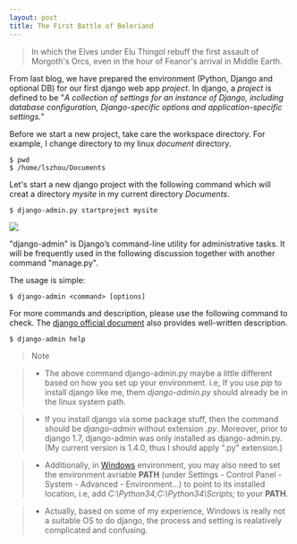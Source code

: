 ```yaml
---
layout: post
title: The First Battle of Beleriand
---
```


> In which the Elves under Elu Thingol rebuff the first assault of Morgoth's Orcs, even in the hour of Feanor's arrival in Middle Earth.

From last blog, we have prepared the environment (Python, Django and optional DB) for our first django web app *project*. In django, a *project* is defined to be "*A collection of settings for an instance of Django, including database configuration, Django-specific options and application-specific settings.*"

Before we start a new project, take care the workspace directory. For example, I change directory to my linux *document*  directory.

```
$ pwd
$ /home/lszhou/Documents
```
Let's start a new django project with the following command which will creat a directory *mysite* in my current directory *Documents*.

```
$ django-admin.py startproject mysite
```
![ ](/home/lszhou/Desktop/Screenshot.jpg  "Create a new django project mysite")

"django-admin" is Django’s command-line utility for administrative tasks. It will be frequently used in the following discussion together with another command "manage.py".

The usage is simple:

```
$ django-admin <command> [options]
```
For more commands and description, please use the following command to check. The [django official document](https://docs.djangoproject.com/en/1.8/ref/django-admin/) also provides well-written description.

```
$ django-admin help
```

> Note

>- The above command django-admin.py maybe a little different based on how you set up your environment. i.e, If you use *pip* to install django like me, them *django-admin.py* should already be in the linux system path. 

> - If you install django via some package stuff, then the command should be *django-admin* without extension *.py*.  Moreover, prior to django 1.7, django-admin was only installed as django-admin.py. (My current version is 1.4.0, thus I should apply ".py" extension.)

>- Additionally, in [Windows](https://docs.djangoproject.com/en/1.8/howto/windows/) environment, you may also need to set the environment avriable **PATH**  (under Settings - Control Panel - System - Advanced - Environment...) to point to its installed location, i.e, add *C:\Python34\;C:\Python34\Scripts;* to your **PATH**. 

>- Actually, based on some of my experience, Windows is really not a suitable OS to do django, the process and setting is realatively complicated and confusing.    





